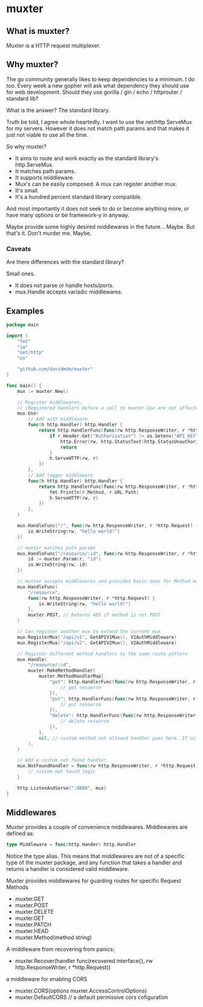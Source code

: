 # muxter

## What is muxter?

Muxter is a HTTP request multiplexer.

## Why muxter?

The go community generally likes to keep dependencies to a minimum. I do too.
Every week a new gopher will ask what dependency they should use for web development.
Should they use gorilla / gin / echo / httprouter / standard lib?

What is the answer? The standard library.

Truth be told, I agree whole heartedly.
I want to use the net/http ServeMux for my servers.
However it does not match path params and that makes it just not viable to use all the time.

So why muxter?

- It aims to route and work exactly as the standard library's http.ServeMux.
- It matches path params.
- It supports middleware.
- Mux's can be easily composed. A mux can register another mux.
- It's small.
- It's a hundred percent standard library compatible.

And most importantly it does not seek to do or become anything more,
or have many options or be framework-y in anyway.

Maybe provide some highly desired middlewares in the future... Maybe.
But that's it. Don't murder me. Maybe.

### Caveats

Are there differences with the standard library?

Small ones.

- It does not parse or handle hosts/ports.
- mux.Handle accepts variadic middlewares.

## Examples

```go
package main

import (
	"fmt"
	"io"
	"net/http"
	"os"

	"github.com/davidmdm/muxter"
)

func main() {
	mux := muxter.New()

	// Register middlewares.
	// (Registered handlers before a call to muxter.Use are not affected but handlers registered after are)
	mux.Use(
		// Add auth middleware
		func(h http.Handler) http.Handler {
			return http.HandlerFunc(func(rw http.ResponseWriter, r *http.Request) {
				if r.Header.Get("Authorization") != os.Getenv("API_KEY") {
					http.Error(rw, http.StatusText(http.StatusUnauthorized), http.StatusUnauthorized)
					return
				}
				h.ServeHTTP(rw, r)
			})
		},
		// Add logger middleware
		func(h http.Handler) http.Handler {
			return http.HandlerFunc(func(rw http.ResponseWriter, r *http.Request) {
				fmt.Println(r.Method, r.URL.Path)
				h.ServeHTTP(rw, r)
			})
		},
	)

	mux.HandleFunc("/", func(rw http.ResponseWriter, r *http.Request) {
		io.WriteString(rw, "hello world!")
	})

	// muxter matches path params
	mux.HandleFunc("/resource/:id", func(rw http.ResponseWriter, r *http.Request) {
		id := muxter.Param(r, "id")
		io.WriteString(rw, id)
	})

	// muxter accepts middlewares and provides basic ones for Method matching.
	mux.HandleFunc(
		"/resource",
		func(rw http.ResponseWriter, r *http.Request) {
			io.WriteString(rw, "hello world!")
		},
		muxter.POST, // Returns 405 if method is not POST
	)

	// Can register another mux to extend the current mux
	mux.RegisterMux("/api/v1", GetAPIV1Mux(), V1AuthMiddleware)
	mux.RegisterMux("/api/v2", GetAPIV2Mux(), V2AuthMiddleware)

	// Register different method handlers to the same route pattern
	mux.Handle(
		"/resource/:id",
		muxter.MakeMethodHandler(
			muxter.MethodHandlerMap{
				"get": http.HandlerFunc(func(rw http.ResponseWriter, r *http.Request) {
					// get resource
				}),
				"put": http.HandlerFunc(func(rw http.ResponseWriter, r *http.Request) {
					// put resource
				}),
				"delete": http.HandlerFunc(func(rw http.ResponseWriter, r *http.Request) {
					// delete resource
				}),
			},
			nil, // custom method not allowed handler goes here. If nil default 405 with default statusText.
		),
	)

	// Add a custom not found handler.
	mux.NotFoundHandler = func(rw http.ResponseWriter, r *http.Request) {
		// custom not found logic
	}

	http.ListenAndServe(":8080", mux)
}
```

## Middlewares

Muxter provides a couple of convenience middlewares. Middlewares are defined as:

```go
type Middleware = func(http.Hander) http.Handler
```

Notice the type alias. This means that middlewares are not of a specific type of the muxter package,
and any function that takes a handler and returns a handler is considered valid middleware.

Muxter provides middlewares for guarding routes for specific Request Methods

- muxter.GET
- muxter.POST
- muxter.DELETE
- muxter.GET
- muxter.PATCH
- muxter.HEAD
- muxter.Method(method string)

A middleware from recovering from panics:

- muxter.Recover(handler func(recovered interface{}, rw http.ResponseWriter, r \*http.Request))

a middleware for enabling CORS

- muxter.CORS(options muxter.AccessControlOptions)
- muxter.DefaultCORS // a default permissive cors cofiguration
